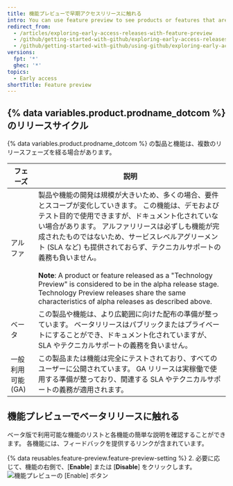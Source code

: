 ```yaml
---
title: 機能プレビューで早期アクセスリリースに触れる
intro: You can use feature preview to see products or features that are available in beta and to enable or disable each feature for your personal account.
redirect_from:
  - /articles/exploring-early-access-releases-with-feature-preview
  - /github/getting-started-with-github/exploring-early-access-releases-with-feature-preview
  - /github/getting-started-with-github/using-github/exploring-early-access-releases-with-feature-preview
versions:
  fpt: '*'
  ghec: '*'
topics:
  - Early access
shortTitle: Feature preview
---
```


## {% data variables.product.prodname_dotcom %} のリリースサイクル

{% data variables.product.prodname_dotcom %} の製品と機能は、複数のリリースフェーズを経る場合があります。

| フェーズ        | 説明                                                                                                                                                                                                                                                                                                                                                                                                                   |
| ----------- | -------------------------------------------------------------------------------------------------------------------------------------------------------------------------------------------------------------------------------------------------------------------------------------------------------------------------------------------------------------------------------------------------------------------- |
| アルファ        | 製品や機能の開発は規模が大きいため、多くの場合、要件とスコープが変化していきます。 この機能は、デモおよびテスト目的で使用できますが、ドキュメント化されていない場合があります。 アルファリリースは必ずしも機能が完成されたものではないため、サービスレベルアグリーメント (SLA など) も提供されておらず、テクニカルサポートの義務も負いません。 <br><br> **Note**: A product or feature released as a "Technology Preview" is considered to be in the alpha release stage. Technology Preview releases share the same characteristics of alpha releases as described above. |
| ベータ         | この製品や機能は、より広範囲に向けた配布の準備が整っています。 ベータリリースはパブリックまたはプライベートにすることができ、ドキュメント化されていますが、SLA やテクニカルサポートの義務を負いません。                                                                                                                                                                                                                                                                                                               |
| 一般利用可能 (GA) | この製品または機能は完全にテストされており、すべてのユーザーに公開されています。 GA リリースは実稼働で使用する準備が整っており、関連する SLA やテクニカルサポートの義務が適用されます。                                                                                                                                                                                                                                                                                                                     |

## 機能プレビューでベータリリースに触れる

ベータ版で利用可能な機能のリストと各機能の簡単な説明を確認することができます。 各機能には、フィードバックを提供するリンクが含まれています。

{% data reusables.feature-preview.feature-preview-setting  %}
2. 必要に応じて、機能の右側で、[**Enable**] または [**Disable**] をクリックします。 ![機能プレビューの [Enable] ボタン](/assets/images/help/settings/enable-feature-button.png)
